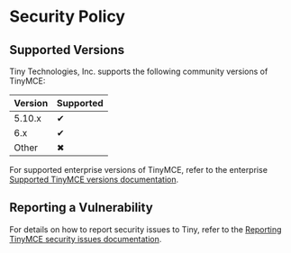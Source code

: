 # Security Policy

## Supported Versions

Tiny Technologies, Inc. supports the following community versions of TinyMCE:

| Version | Supported                      |
| ------- | ------------------------------ |
| 5.10.x  | &#10004;                       |
| 6.x     | &#10004;                       |
| Other   | &#10006;                       |

For supported enterprise versions of TinyMCE, refer to the enterprise [Supported TinyMCE versions documentation](https://www.tiny.cloud/docs/tinymce/6/support.html#_supported_versions_and_platforms).

## Reporting a Vulnerability

For details on how to report security issues to Tiny, refer to the [Reporting TinyMCE security issues documentation](https://www.tiny.cloud/docs/tinymce/6/security.html#_reporting_tinymce_security_issues).
